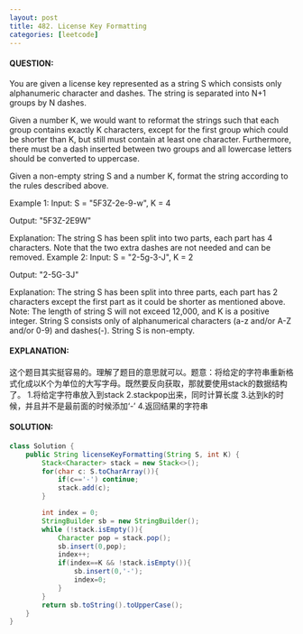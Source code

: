 ```yaml
---
layout: post
title: 482. License Key Formatting
categories: [leetcode]
---
```

#### QUESTION:
You are given a license key represented as a string S which consists only alphanumeric character and dashes. The string is separated into N+1 groups by N dashes.

Given a number K, we would want to reformat the strings such that each group contains exactly K characters, except for the first group which could be shorter than K, but still must contain at least one character. Furthermore, there must be a dash inserted between two groups and all lowercase letters should be converted to uppercase.

Given a non-empty string S and a number K, format the string according to the rules described above.

Example 1:
Input: S = "5F3Z-2e-9-w", K = 4

Output: "5F3Z-2E9W"

Explanation: The string S has been split into two parts, each part has 4 characters.
Note that the two extra dashes are not needed and can be removed.
Example 2:
Input: S = "2-5g-3-J", K = 2

Output: "2-5G-3J"

Explanation: The string S has been split into three parts, each part has 2 characters except the first part as it could be shorter as mentioned above.
Note:
The length of string S will not exceed 12,000, and K is a positive integer.
String S consists only of alphanumerical characters (a-z and/or A-Z and/or 0-9) and dashes(-).
String S is non-empty.
#### EXPLANATION:

这个题目其实挺容易的。理解了题目的意思就可以。题意：将给定的字符串重新格式化成以K个为单位的大写字母。既然要反向获取，那就要使用stack的数据结构了。
1.将给定字符串放入到stack
2.stackpop出来，同时计算长度
3.达到k的时候，并且并不是最前面的时候添加‘-’
4.返回结果的字符串

#### SOLUTION:
```java
class Solution {
    public String licenseKeyFormatting(String S, int K) {
        Stack<Character> stack = new Stack<>();
        for(char c: S.toCharArray()){
            if(c=='-') continue;
            stack.add(c);
        }

        int index = 0;
        StringBuilder sb = new StringBuilder();
        while (!stack.isEmpty()){
            Character pop = stack.pop();
            sb.insert(0,pop);
            index++;
            if(index==K && !stack.isEmpty()){
                sb.insert(0,'-');
                index=0;
            }
        }
        return sb.toString().toUpperCase();
    }
}
```
